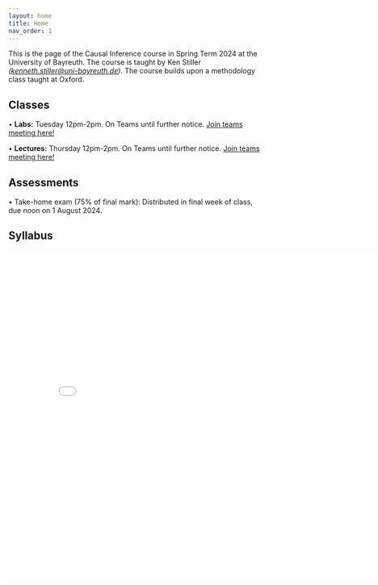 ```yaml
---
layout: home
title: Home
nav_order: 1
---
```




This is the page of the Causal Inference course in Spring Term 2024 at the University of Bayreuth. The course is taught by Ken Stiller *(kenneth.stiller@uni-bayreuth.de)*. The course builds upon a methodology class taught at Oxford.

## Classes

• **Labs:** Tuesday 12pm-2pm. On Teams until further notice. [Join teams meeting here!](https://teams.microsoft.com/l/meetup-join/19%3ameeting_NzU1YmQ2ZjMtNjcyNi00YjNhLWJjNjYtMmVkYjI0NWE1ODlj%40thread.v2/0?context=%7b%22Tid%22%3a%2254d63e24-ac6d-4c5e-a8d6-ba978a0b286e%22%2c%22Oid%22%3a%228b4c4600-7d30-4656-8e36-810bca1dcc9f%22%7d)


• **Lectures:** Thursday 12pm-2pm. On Teams until further notice. [Join teams meeting here!](https://teams.microsoft.com/l/meetup-join/19%3ameeting_NzU1YmQ2ZjMtNjcyNi00YjNhLWJjNjYtMmVkYjI0NWE1ODlj%40thread.v2/0?context=%7b%22Tid%22%3a%2254d63e24-ac6d-4c5e-a8d6-ba978a0b286e%22%2c%22Oid%22%3a%228b4c4600-7d30-4656-8e36-810bca1dcc9f%22%7d)

## Assessments

• Take-home exam (75% of final mark): Distributed in final week of class, due noon on 1 August 2024.


## Syllabus


<embed src="CI_24_Syllabus___Bayreuth.pdf" width="800" height="650" 
 type="application/pdf">
